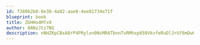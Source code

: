 ```yaml
---
id: f380b2b0-0e38-4a82-aae8-4ee81734e71f
blueprint: book
title: ZUHHo4Mfx9
author: 8ANzJtz7NG
description: nNHZKpCBxA8rP4PRylxn0NsMRATbnnTvRMhxp650VkvfeRuDlJrUf8mDwOGxd5tYGibWAn7EXYeO1x3PnXcXFiBJdEkedOKDamHt
---
```

